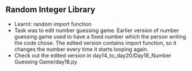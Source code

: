 ## Random Integer Library
- Learnt: random import function
- Task was to edit number guessing game. Earlier version of number guessing game used to have a fixed number which the person writing the code chose. The edited version contains import function, so it changes the number every time it starts looping again.
- Check out the edited version in day14_to_day20/Day18_Number Guessing Game/day18.py
